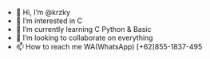 - 👋 Hi, I’m @krzky
- 👀 I’m interested in C
- 🌱 I’m currently learning C Python & Basic
- 💞️ I’m looking to collaborate on everything
- 📫 How to reach me WA(WhatsApp) [+62]855-1837-495

<!---
krzky/krzky is a ✨ special ✨ repository because its `README.md` (this file) appears on your GitHub profile.
You can click the Preview link to take a look at your changes.
--->
